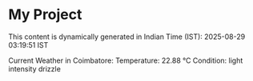 # My Project

This content is dynamically generated in Indian Time (IST): 2025-08-29 03:19:51 IST


Current Weather in Coimbatore:
Temperature: 22.88 °C
Condition: light intensity drizzle
